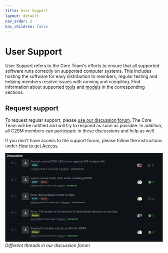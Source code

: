 ```yaml
---
title: User Support
layout: default
nav_order: 2
has_children: false
---
```


# User Support

User Support refers to the Core Team's efforts to ensure that all supported software runs correctly on supported computer systems. This includes hosting the software for easy distribution to members, regular testing and helping members resolve issues with running and compiling. Find information about supported [tools](https://c2sm.github.io/tools/) and [models](https://c2sm.github.io/models/) in the corresponding sections.

## Request support

To request regular support, please [use our discussion forum](https://github.com/C2SM/Tasks-Support/discussions/categories/support). The Core Team will be notified and will try to respond as soon as possible. In addition, all C2SM members can participate in these discussions and help as well.

If you don't have access to the support forum, please follow the instructions under [How to get Access](https://c2sm.github.io/#how-to-get-access).

![](assets/Support_Forum.png)
*Different threads in our discussion forum*
